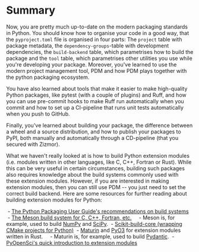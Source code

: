 # Summary

Now, you are pretty much up-to-date on the modern packaging standards in Python.
You should know how to organise your code in a good way, that the `pyproject.toml` file is organised in four parts: The `project` table with package metadata, the `dependency-groups`-table with development dependencies, the `build-backend` table, which parametrises how to build the package and the `tool` table, which parametrises other utilities you use while you're developing your package.
Moreover, you've learned to use the modern project management tool, PDM and how PDM plays together with the python packaging ecosystem.

You have also learned about tools that make it easier to make high-quality Python packages, like pytest (with a couple of plugins) and Ruff, and how you can use pre-commit hooks to make Ruff run automatically when you commit and how to set up a CI-pipeline that runs unit tests automatically when you push to GitHub.

Finally, you've learned about building your package, the difference between a wheel and a source distribution, and how to publish your packages to PyPI, both manually and automatically through a CD-pipeline (that you secured with Zizmor).

What we haven't really looked at is how to build Python extension modules (i.e. modules written in other languages, like C, C++, Fortran or Rust).
While this can be very useful in certain circumstances, building such packages also requires knowledge about the build systems commonly used with these extension modules.
However, if you are interested in making extension modules, then you can still use PDM -- you just need to set the correct build backend.
Here are some resources for further reading about building extension modules for Python:

 - [The Python Packaging User Guide's recommendations on build systems](https://packaging.python.org/en/latest/guides/tool-recommendations/#build-backends)
 - [The Meson build system for C, C++, Fortran, etc.](https://mesonbuild.com/meson-python/)
    - Meson is, for example, used to build [NumPy](https://numpy.org) and [SciPy](https://scipy.org).
 - [Scikit-build-core (wrapping CMake projects for Python)](https://scikit-build-core.readthedocs.io/en/latest/)
 - [Maturin](https://www.maturin.rs) and [PyO3](https://github.com/PyO3/pyo3) for extension modules written in Rust.
    - Maturin is, for example, used to build [Pydantic](https://docs.pydantic.dev/latest/).
 - [PyOpenSci's quick introduction to extension modules](https://www.pyopensci.org/python-package-guide/package-structure-code/complex-python-package-builds.html)
